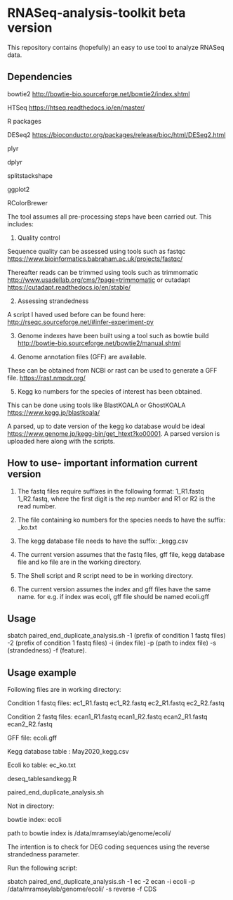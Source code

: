# RNASeq-analysis-toolkit beta version
This repository contains (hopefully) an easy to use tool to analyze RNASeq data. 

## Dependencies
bowtie2 http://bowtie-bio.sourceforge.net/bowtie2/index.shtml

HTSeq https://htseq.readthedocs.io/en/master/


R packages

DESeq2 https://bioconductor.org/packages/release/bioc/html/DESeq2.html

plyr

dplyr

splitstackshape

ggplot2

RColorBrewer


The tool assumes all pre-processing steps have been carried out. This includes:

1) Quality control

Sequence quality can be assessed using tools such as fastqc https://www.bioinformatics.babraham.ac.uk/projects/fastqc/

Thereafter reads can be trimmed using tools such as trimmomatic http://www.usadellab.org/cms/?page=trimmomatic or cutadapt https://cutadapt.readthedocs.io/en/stable/

2) Assessing strandedness 

A script I haved used before can be found here: http://rseqc.sourceforge.net/#infer-experiment-py

3) Genome indexes have been built using a tool such as bowtie build http://bowtie-bio.sourceforge.net/bowtie2/manual.shtml

4) Genome annotation files (GFF) are available. 

These can be obtained from NCBI or rast can be used to generate a GFF file. https://rast.nmpdr.org/ 

5) Kegg ko numbers for the species of interest has been obtained.

This can be done using tools like BlastKOALA or GhostKOALA https://www.kegg.jp/blastkoala/

A parsed, up to date version of the kegg ko database would be ideal https://www.genome.jp/kegg-bin/get_htext?ko00001. A parsed version is uploaded here along with the scripts. 




## How to use- important information current version

1) The fastq files require suffixes in the following format:  1_R1.fastq 1_R2.fastq, where the first digit is the rep number and R1 or R2 is the read number. 

2) The file containing ko numbers for the species needs to have the suffix:  _ko.txt

3) The kegg database file needs to have the suffix: _kegg.csv

4) The current version assumes that the fastq files, gff file, kegg database file and ko file are in the working directory.

5) The Shell script and R script need to be in working directory.

6) The current version assumes the index and gff files have the same name. for e.g. if index was ecoli, gff file should be named ecoli.gff


## Usage
 
sbatch paired_end_duplicate_analysis.sh -1 (prefix of condition 1 fastq files) -2 (prefix of condition 1 fastq files) -i (index file) -p (path to index file) -s (strandedness) -f (feature). 


## Usage example

Following files are in working directory:

Condition 1 fastq files: ec1_R1.fastq ec1_R2.fastq ec2_R1.fastq ec2_R2.fastq

Condition 2 fastq files: ecan1_R1.fastq ecan1_R2.fastq ecan2_R1.fastq ecan2_R2.fastq

GFF file: ecoli.gff

Kegg database table : May2020_kegg.csv

Ecoli ko table: ec_ko.txt

deseq_tablesandkegg.R

paired_end_duplicate_analysis.sh


Not in directory:

bowtie index: ecoli

path to bowtie index is /data/mramseylab/genome/ecoli/

The intention is to check for DEG coding sequences using the reverse strandedness parameter.

Run the following script:

sbatch paired_end_duplicate_analysis.sh -1 ec -2 ecan -i ecoli -p /data/mramseylab/genome/ecoli/ -s reverse -f CDS









 


